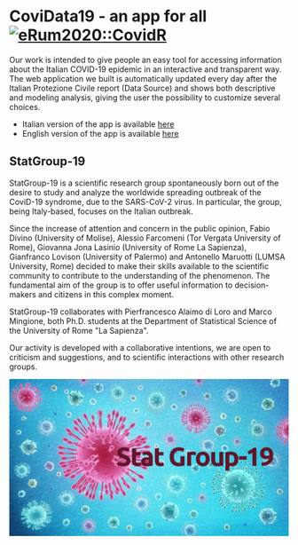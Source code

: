 # CoviData19 - an app for all [![eRum2020::CovidR](https://badgen.net/https/runkit.io/erum2020-covidr/badge/branches/master/mingione-nowcasting?cache=300)](https://milano-r.github.io/erum2020-covidr-contest/mingione-nowcasting.html)
Our work is intended to give people an easy tool for accessing information about the Italian COVID-19 epidemic in an interactive and transparent way. The web application we built is automatically updated every day after the Italian Protezione Civile report (Data Source) and shows both descriptive and modeling analysis, giving the user the possibility to customize several choices.

- Italian version of the app is available [here](https://statgroup19.shinyapps.io/Covid19App/)
- English version of the app is available [here](https://statgroup19.shinyapps.io/NowCastingCovid19/)

## StatGroup-19
StatGroup-19 is a scientific research group spontaneously born out of the desire to study and analyze the worldwide spreading outbreak of the CoviD-19 syndrome, due to the SARS-CoV-2 virus. In particular, the group, being Italy-based, focuses on the Italian outbreak. 


Since the increase of attention and concern in the public opinion, Fabio Divino (University of Molise), Alessio Farcomeni (Tor Vergata University of Rome), Giovanna Jona Lasinio (University of Rome La Sapienza), Gianfranco Lovison (University of Palermo) and Antonello Maruotti (LUMSA University, Rome) decided to make their skills available to the scientific community to contribute to the understanding of the phenomenon. The fundamental aim of the group is to offer useful information to decision-makers and citizens in this complex moment.

StatGroup-19 collaborates with Pierfrancesco Alaimo di Loro and Marco Mingione, both Ph.D. students at the Department of Statistical Science of the University of Rome "La Sapienza".


Our activity is developed with a collaborative intentions,  we are open to criticism and suggestions, and to scientific interactions with other research groups.

![StatPic](www/StatGroup19Pic.jpg)
